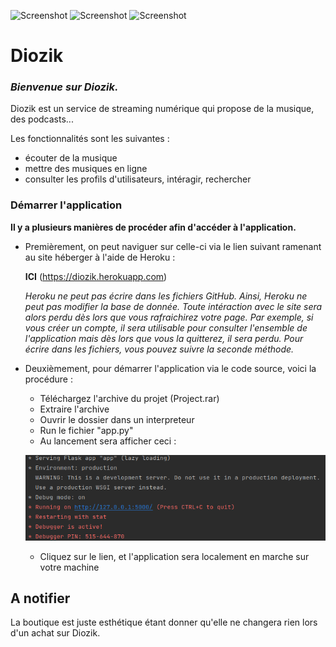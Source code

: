 ![Screenshot](image-readme/yellow_icon.ico) ![Screenshot](image-readme/white_icon.ico) ![Screenshot](image-readme/blue_icon.ico)
# Diozik

### _Bienvenue sur Diozik._
Diozik est un service de streaming numérique qui propose de la musique, des podcasts...

Les fonctionnalités sont les suivantes :
- écouter de la musique
- mettre des musiques en ligne
- consulter les profils d'utilisateurs, intéragir, rechercher

### Démarrer l'application

**Il y a plusieurs manières de procéder afin d'accéder à l'application.**

- Premièrement, on peut naviguer sur celle-ci via le lien suivant ramenant au site héberger à l'aide de Heroku :

    **ICI** (https://diozik.herokuapp.com)
    
    _Heroku ne peut pas écrire dans les fichiers GitHub. Ainsi, Heroku ne peut pas modifier la base de donnée. Toute intéraction avec le site sera alors perdu dès lors que vous rafraichirez votre page. Par exemple, si vous créer un compte, il sera utilisable pour consulter l'ensemble de l'application mais dès lors que vous la quitterez, il sera perdu. Pour écrire dans les fichiers, vous pouvez suivre la seconde méthode._

- Deuxièmement, pour démarrer l'application via le code source, voici la procédure :
   - Téléchargez l'archive du projet (Project.rar)
   - Extraire l'archive
   - Ouvrir le dossier dans un interpreteur
   - Run le fichier "app.py"
   - Au lancement sera afficher ceci :
  
  
   ![Screenshot](image-readme/launcher.jpg)
   - Cliquez sur le lien, et l'application sera localement en marche sur votre machine

## A notifier

La boutique est juste esthétique étant donner qu'elle ne changera rien lors d'un achat sur Diozik.

